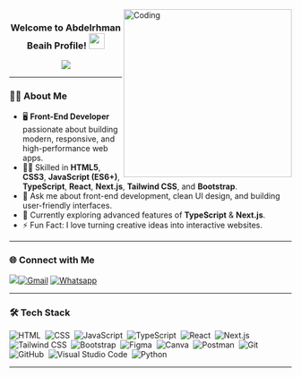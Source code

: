 <img align="right" alt="Coding" width="300" src="https://user-images.githubusercontent.com/77529535/104816402-097a5f80-5843-11eb-9d83-deadb3bb212c.gif">

<h3 align="center">
  Welcome to Abdelrhman Beaih Profile! <img src="https://media.giphy.com/media/hvRJCLFzcasrR4ia7z/giphy.gif" width="28">
</h3>

<p align="center">
  <a href="https://github.com/DenverCoder1/readme-typing-svg">
    <img src="https://readme-typing-svg.herokuapp.com/?lines=Front-End%20Developer;React%20%7C%20Next.js%20%7C%20TypeScript;Always%20learning%20new%20things&font=Fira%20Code&center=true&width=500&height=45&color=00DF67&vCenter=true&size=22">
  </a>
</p>

---

### 👨‍💻 About Me
- 🖥️ **Front-End Developer** passionate about building modern, responsive, and high-performance web apps.  
- 👨‍💻 Skilled in **HTML5**, **CSS3**, **JavaScript (ES6+)**, **TypeScript**, **React**, **Next.js**, **Tailwind CSS**, and **Bootstrap**.  
- 💬 Ask me about front-end development, clean UI design, and building user-friendly interfaces.  
- 🚀 Currently exploring advanced features of **TypeScript** & **Next.js**.  
- ⚡ Fun Fact: I love turning creative ideas into interactive websites.  

---

### 🌐 Connect with Me

<a href="https://www.linkedin.com/in/abdelrhman-beaih/" target="_blank"><img src="https://img.shields.io/badge/-Abdelrhman%20Beaih-0077B5?style=for-the-badge&logo=Linkedin&logoColor=white"/>[![Gmail](https://img.shields.io/badge/-Gmail-D14836?style=for-the-badge&logo=gmail&logoColor=white)](mailto:abdobeaih43@gmail.com)
[![Whatsapp](https://img.shields.io/badge/-Whatsapp-075e54?style=for-the-badge&logo=Whatsapp&logoColor=white)](https://api.whatsapp.com/send?phone=201142628174)

---

### 🛠 Tech Stack
![HTML](https://img.shields.io/badge/-HTML-05122A?style=flat&logo=HTML5)&nbsp;
![CSS](https://img.shields.io/badge/-CSS-05122A?style=flat&logo=CSS3&logoColor=1572B6)&nbsp;
![JavaScript](https://img.shields.io/badge/-JavaScript-05122A?style=flat&logo=javascript)&nbsp;
![TypeScript](https://img.shields.io/badge/-TypeScript-05122A?style=flat&logo=typescript)&nbsp;
![React](https://img.shields.io/badge/-React-05122A?style=flat&logo=react)&nbsp;
![Next.js](https://img.shields.io/badge/-Next.js-05122A?style=flat&logo=next.js)&nbsp;
![Tailwind CSS](https://img.shields.io/badge/-Tailwind%20CSS-05122A?style=flat&logo=tailwind-css)&nbsp;
![Bootstrap](https://img.shields.io/badge/-Bootstrap-05122A?style=flat&logo=bootstrap)&nbsp;
![Figma](https://img.shields.io/badge/-Figma-05122A?style=flat&logo=figma)&nbsp;
![Canva](https://img.shields.io/badge/-Canva-05122A?style=flat&logo=canva)&nbsp;
![Postman](https://img.shields.io/badge/-Postman-05122A?style=flat&logo=postman)&nbsp;
![Git](https://img.shields.io/badge/-Git-05122A?style=flat&logo=git)&nbsp;
![GitHub](https://img.shields.io/badge/-GitHub-05122A?style=flat&logo=github)&nbsp;
![Visual Studio Code](https://img.shields.io/badge/-VS%20Code-05122A?style=flat&logo=visual-studio-code&logoColor=007ACC)&nbsp;
![Python](https://img.shields.io/badge/-Python-05122A?style=flat&logo=python)&nbsp;

---


